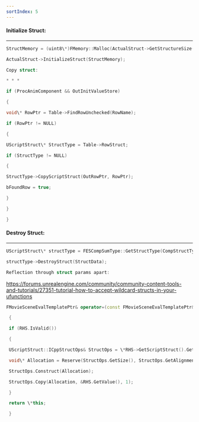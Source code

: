 ```yaml
---
sortIndex: 5
---
```


#### Initialize Struct:

* * *
```cpp
StructMemory = (uint8\*)FMemory::Malloc(ActualStruct->GetStructureSize());

ActualStruct->InitializeStruct(StructMemory);

Copy struct:

* * *

if (ProcAnimComponent && OutInitValueStore)

{

void\* RowPtr = Table->FindRowUnchecked(RowName);

if (RowPtr != NULL)

{

UScriptStruct\* StructType = Table->RowStruct;

if (StructType != NULL)

{

StructType->CopyScriptStruct(OutRowPtr, RowPtr);

bFoundRow = true;

}

}

}
```
#### Destroy Struct:

* * *
```cpp
UScriptStruct\* structType = FESCompSumType::GetStructType(CompStructType);

structType->DestroyStruct(StructData);

Reflection through struct params apart:
```
<https://forums.unrealengine.com/community/community-content-tools-and-tutorials/27351-tutorial-how-to-accept-wildcard-structs-in-your-ufunctions>
```cpp
FMovieSceneEvalTemplatePtr& operator=(const FMovieSceneEvalTemplatePtr& RHS)

 {

 if (RHS.IsValid())

 {

 UScriptStruct::ICppStructOps& StructOps = \*RHS->GetScriptStruct().GetCppStructOps();

 void\* Allocation = Reserve(StructOps.GetSize(), StructOps.GetAlignment());

 StructOps.Construct(Allocation);

 StructOps.Copy(Allocation, &RHS.GetValue(), 1);

 }

 return \*this;

 }
```